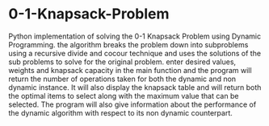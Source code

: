 # 0-1-Knapsack-Problem
Python implementation of solving the 0-1 Knapsack Problem using Dynamic Programming. the algorithm breaks the problem down into subproblems using a recursive divide and cocour technique and uses the solutions of the sub problems to solve for the original problem. enter desired values, weights and knapsack capacity in the main function and the program will return the number of operations taken for both the dynamic and non dynamic instance. It will also display the knapsack table and will return both the optimal items to select along with the maximum value that can be selected. The program will also give information about the performance of the dynamic algorithm with respect to its non dynamic counterpart.

